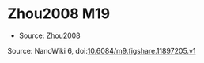 <a name="material" />

# Zhou2008 M19
<script type="application/ld+json">
  {
    "@context": "https://schema.org/",
    "@type": "ChemicalSubstance",
    "@id": "https://egonw.github.io/nanowiki/nanowiki231.html#material",
    "http://purl.org/dc/terms/conformsTo":
      {
        "@type": "CreativeWork",
        "@id": "https://bioschemas.org/profiles/ChemicalSubstance/0.4-RELEASE/"
      },
    "identfier": "231",
    "name": "Zhou2008 M19",
    "url": "https://egonw.github.io/nanowiki/nanowiki231.html#material",
    "sameAs": "http://127.0.0.1/mediawiki/index.php/Special:URIResolver/Zhou2008_M19"
  }
</script>


* Source: [Zhou2008](articleZhou2008.md)


Source: NanoWiki 6, doi:[10.6084/m9.figshare.11897205.v1](https://doi.org/10.6084/m9.figshare.11897205.v1)
